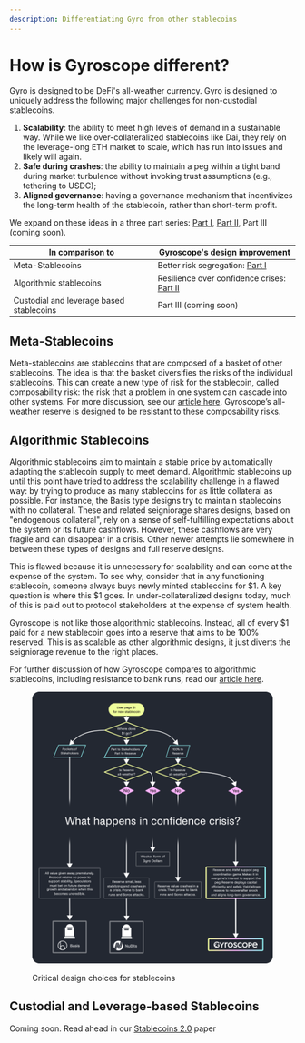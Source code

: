 ```yaml
---
description: Differentiating Gyro from other stablecoins
---
```


# How is Gyroscope different?

Gyro is designed to be DeFi's all-weather currency. Gyro is designed to uniquely address the following major challenges for non-custodial stablecoins.

1. **Scalability**: the ability to meet high levels of demand in a sustainable way. While we like over-collateralized stablecoins like Dai, they rely on the leverage-long ETH market to scale, which has run into issues and likely will again.
2. **Safe during crashes**: the ability to maintain a peg within a tight band during market turbulence without invoking trust assumptions (e.g., tethering to USDC);
3. **Aligned governance**: having a governance mechanism that incentivizes the long-term health of the stablecoin, rather than short-term profit.

We expand on these ideas in a three part series: [Part I](https://medium.com/gyroscope-protocol/gyroscope-is-different-part-1-72dcb8c303a4), [Part II](https://medium.com/gyroscope-protocol/gyroscope-is-different-part-2-algorithmic-stablecoins-78c53c005e89),  Part III (coming soon).

| In comparison to                         | Gyroscope's design improvement                                                                                                                         |
| ---------------------------------------- | ------------------------------------------------------------------------------------------------------------------------------------------------------ |
| Meta-Stablecoins                         | Better risk segregation: [Part I](https://medium.com/gyroscope-protocol/gyroscope-is-different-part-1-72dcb8c303a4)                                    |
| Algorithmic stablecoins                  | Resilience over confidence crises: [Part II](https://medium.com/gyroscope-protocol/gyroscope-is-different-part-2-algorithmic-stablecoins-78c53c005e89) |
| Custodial and leverage based stablecoins | Part III (coming soon)                                                                                                                                 |

## **Meta-Stablecoins** <a href="#e55d" id="e55d"></a>

Meta-stablecoins are stablecoins that are composed of a basket of other stablecoins. The idea is that the basket diversifies the risks of the individual stablecoins. This can create a new type of risk for the stablecoin, called composability risk: the risk that a problem in one system can cascade into other systems. For more discussion, see our [article here](https://medium.com/gyroscope-protocol/gyroscope-is-different-part-1-72dcb8c303a4). Gyroscope’s all-weather reserve is designed to be resistant to these composability risks.

## Algorithmic Stablecoins

Algorithmic stablecoins aim to maintain a stable price by automatically adapting the stablecoin supply to meet demand. Algorithmic stablecoins up until this point have tried to address the scalability challenge in a flawed way: by trying to produce as many stablecoins for as little collateral as possible. For instance, the Basis type designs try to maintain stablecoins with no collateral. These and related seigniorage shares designs, based on "endogenous collateral", rely on a sense of self-fulfilling expectations about the system or its future cashflows. However, these cashflows are very fragile and can disappear in a crisis. Other newer attempts lie somewhere in between these types of designs and full reserve designs.

This is flawed because it is unnecessary for scalability and can come at the expense of the system. To see why, consider that in any functioning stablecoin, someone always buys newly minted stablecoins for $1. A key question is where this $1 goes. In under-collateralized designs today, much of this is paid out to protocol stakeholders at the expense of system health.

Gyroscope is not like those algorithmic stablecoins. Instead, all of every $1 paid for a new stablecoin goes into a reserve that aims to be 100% reserved. This is as scalable as other algorithmic designs, it just diverts the seigniorage revenue to the right places.

For further discussion of how Gyroscope compares to algorithmic stablecoins, including resistance to bank runs, read our [article here](https://medium.com/gyroscope-protocol/gyroscope-is-different-part-2-algorithmic-stablecoins-78c53c005e89).

<figure><img src="../assets/Algorithmic Stablecoins Confidence Crisis Flow Chart.png" alt="Critical design choices for stablecoins"><figcaption><p>Critical design choices for stablecoins</p></figcaption></figure>

## Custodial and Leverage-based Stablecoins

Coming soon. Read ahead in our [Stablecoins 2.0](https://arxiv.org/abs/2006.12388) paper
